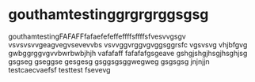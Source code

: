 # gouthamtestinggrgrgrggsgsg
gouthamtestingFAFAFFfafaefefeffeffffsffffsfvesvvgsgv
vsvsvsvvgeagvegvsevevvbs
vsvvggvrggvgvggsggrsfc
vgsvsvg
vhjbfgvg
gwbggrggvgvvbwrbwbjhjh
vafafaff
fafafafgsgeave
gshgjshgjhsgjhsghjsg
gsgseg
gseggse
gesgesg
gsggsgsggwegweg
gsgsgsg
jnjnjjn
testcaecvaefsf
testtest
fsevevg
